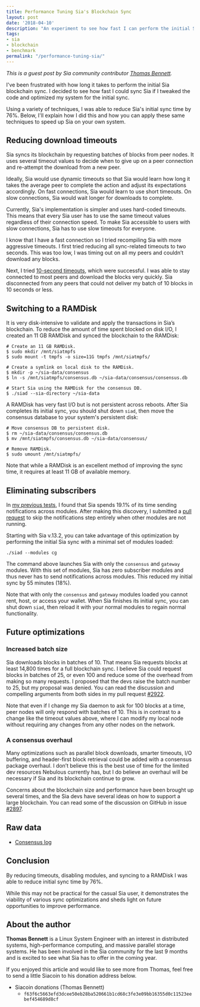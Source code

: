 ```yaml
---
title: Performance Tuning Sia's Blockchain Sync
layout: post
date: '2018-04-10'
description: "An experiment to see how fast I can perform the initial Sia blockchain sync"
tags:
- sia
- blockchain
- benchmark
permalink: "/performance-tuning-sia/"
---
```


*This is a guest post by Sia community contributor [Thomas Bennett](https://github.com/tbenz9).*

I've been frustrated with how long it takes to perform the initial Sia blockchain sync.  I decided to see how fast I could sync Sia if I tweaked the code and optimized my system for the initial sync.

Using a variety of techniques, I was able to reduce Sia's initial sync time by 76%.  Below, I'll explain how I did this and how you can apply these same techniques to speed up Sia on your own system.

## Reducing download timeouts

Sia syncs its blockchain by requesting batches of blocks from peer nodes. It uses several timeout values to decide when to give up on a peer connection and re-attempt the download from a new peer.

Ideally, Sia would use dynamic timeouts so that Sia would learn how long it takes the average peer to complete the action and adjust its expectations accordingly. On fast connections, Sia would learn to use short timeouts. On slow connections, Sia would wait longer for downloads to complete.

Currently, Sia's implementation is simpler and uses hard-coded timeouts. This means that every Sia user has to use the same timeout values regardless of their connection speed. To make Sia accessible to users with slow connections, Sia has to use slow timeouts for everyone.

I know that I have a fast connection so I tried recompiling Sia with more aggressive timeouts. I first tried reducing all sync-related timeouts to two seconds. This was too low, I was timing out on all my peers and couldn’t download any blocks.

Next, I tried [10-second timeouts](https://github.com/NebulousLabs/Sia/compare/fea834fcef00f7c0b712fd1751922bcc65623ed0...mtlynch:aggressive-timeouts?expand=1), which were successful. I was able to stay connected to most peers and download the blocks very quickly. Sia disconnected from any peers that could not deliver my batch of 10 blocks in 10 seconds or less.

## Switching to a RAMDisk

It is very disk-intensive to validate and apply the transactions in Sia’s blockchain. To reduce the amount of time spent blocked on disk I/O, I created an 11 GB RAMDisk and synced the blockchain to the RAMDisk:

```shell
# Create an 11 GB RAMDisk.
$ sudo mkdir /mnt/siatmpfs
$ sudo mount -t tmpfs -o size=11G tmpfs /mnt/siatmpfs/

# Create a symlink on local disk to the RAMDisk.
$ mkdir -p ~/sia-data/consensus
$ ln -s /mnt/siatmpfs/consensus.db ~/sia-data/consensus/consensus.db

# Start Sia using the RAMDisk for the consensus DB.
$ ./siad --sia-directory ~/sia-data
```

A RAMDisk has very fast I/O but is not persistent across reboots. After Sia completes its initial sync, you should shut down `siad`, then move the consensus database to your system's persistent disk:

```shell
# Move consensus DB to persistent disk.
$ rm ~/sia-data/consensus/consensus.db
$ mv /mnt/siatmpfs/consensus.db ~/sia-data/consensus/

# Remove RAMDisk.
$ sudo umount /mnt/siatmpfs/
```

Note that while a RAMDisk is an excellent method of improving the sync time, it requires at least 11 GB of available memory.

## Eliminating subscribers

In [my previous tests](https://blog.spaceduck.io/sia-blockchain-sync/), I found that Sia spends 19.1% of its time sending notifications across modules. After making this discovery, I submitted a [pull request](https://github.com/NebulousLabs/Sia/pull/2809) to skip the notifications step entirely when other modules are not running.

Starting with Sia v.13.2, you can take advantage of this optimization by performing the initial Sia sync with a minimal set of modules loaded:

```shell
./siad --modules cg
```

The command above launches Sia with only the `consensus` and `gateway` modules. With this set of modules, Sia has zero subscriber modules and thus never has to send notifications across modules. This reduced my initial sync by 55 minutes (18%).

Note that with only the `consensus` and `gateway` modules loaded you cannot rent, host, or access your wallet. When Sia finishes its initial sync, you can shut down `siad`, then reload it with your normal modules to regain normal functionality.

## Future optimizations

### Increased batch size

Sia downloads blocks in batches of 10. That means Sia requests blocks at least 14,800 times for a full blockchain sync. I believe Sia could request blocks in batches of 25, or even 100 and reduce some of the overhead from making so many requests. I proposed that the devs raise the batch number to 25, but my proposal was denied. You can read the discussion and compelling arguments from both sides in my pull request [#2922](https://github.com/NebulousLabs/Sia/pull/2922).

Note that even if I change my Sia daemon to ask for 100 blocks at a time, peer nodes will only respond with batches of 10. This is in contrast to a change like the timeout values above, where I can modify my local node without requiring any changes from any other nodes on the network.

### A consensus overhaul

Many optimizations such as parallel block downloads, smarter timeouts, I/O buffering, and header-first block retrieval could be added with a consensus package overhaul.  I don’t believe this is the best use of time for the limited dev resources Nebulous currently has, but I do believe an overhaul will be necessary if Sia and its blockchain continue to grow.

Concerns about the blockchain size and performance have been brought up several times, and the Sia devs have several ideas on how to support a large blockchain.  You can read some of the discussion on GitHub in issue [#2897](https://github.com/NebulousLabs/Sia/issues/2897).

## Raw data

*   [Consensus log](https://gist.github.com/tbenz9/6130ca40b94c6550b62b2ba65a7d77c8)

## Conclusion

By reducing timeouts, disabling modules, and syncing to a RAMDisk I was able to reduce initial sync time by 76%.

While this may not be practical for the casual Sia user, it demonstrates the viability of various sync optimizations and sheds light on future opportunities to improve performance.

## About the author

**Thomas Bennett** is a Linux System Engineer with an interest in distributed systems, high-performance computing, and massive parallel storage systems. He has been involved in the Sia community for the last 9 months and is excited to see what Sia has to offer in the coming year.

If you enjoyed this article and would like to see more from Thomas, feel free to send a little Siacoin to his donation address below.

* Siacoin donations (Thomas Bennett)
  * `f63f6c5663efd3dcee50eb28ba520661b1cd68c3fe3e09bb16355d0c11523eebef454689d8cf`
